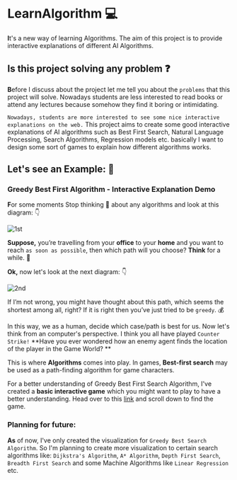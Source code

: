 # LearnAlgorithm :computer:
**I**t's a new way of learning Algorithms. The aim of this project is to provide interactive explanations of different AI Algorithms.
## Is this project solving any problem :question:
  **B**efore I discuss about the project let me tell you about the `problems` that this project
will solve. Nowadays students are less interested to read books or attend any lectures
because somehow they find it boring or intimidating. 

`Nowadays, students are more interested to see some nice interactive explanations on the web.`
This project aims to create some good interactive explanations of AI algorithms such as
Best First Search, Natural Language Processing, Search Algorithms, Regression models
etc. basically I want to design some sort of games to explain how different algorithms
works.

## Let's see an Example: :mag_right:
### Greedy Best First Algorithm - Interactive Explanation Demo
**F**or some moments Stop thinking :thinking: about any algorithms and look at this diagram: :point_down:

![1st](https://user-images.githubusercontent.com/26466468/46405323-87bfa000-c725-11e8-86b5-6d021721fc87.png)

**Suppose,** you’re travelling from your **office** to your **home** and you want to reach ```as soon as possible```, then which path will 
you choose? **Think** for a while. :thinking:

**Ok,** now let's look at the next diagram: :point_down:

![2nd](https://user-images.githubusercontent.com/26466468/46405603-5f847100-c726-11e8-9c4e-13f6ac0cc94a.png)

If I’m not wrong, you might have thought about this path, which seems the shortest among all, right?
If it is right then you’ve just tried to be `greedy`. :moneybag: 

In this way, we as a human, decide which case/path is best for us. Now let's think from an computer's perspective.
I think you all have played `Counter Strike!` **Have you ever wondered how an enemy agent finds the location of the player in the
Game World? **

This is where **Algorithms** comes into play. In games, **Best-first search** may be used as a path-finding algorithm for game characters.

For a better understanding of Greedy Best First Search Algorithm, I've created a **basic interactive game** which you might want to play to have
a better understanding. Head over to this [link](https://souravinsights.github.io/LearnAlgorithm/) and scroll down to find the game.

### Planning for future:
**As** of now, I've only created the visualization for `Greedy Best Search Algorithm`. So I'm planning to create more visualization to certain
search algorithms like: `Dijkstra's Algorithm`, `A* Algorithm`, `Depth First Search`, `Breadth First Search` and some Machine Algorithms like
`Linear Regression` etc.
